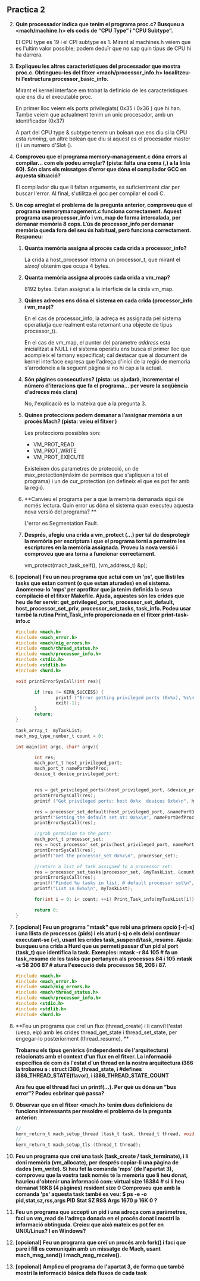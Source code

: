 ## Practica 2

2. **Quin processador indica que tenim el programa proc.c? Busqueu a <mach/machine.h>  els codis de “CPU Type” i “CPU Subtype”.**

   El CPU type es 19 i el CPI subtype es 1. Mirant al machines.h veiem que es l'ultim valor possible; podem deduïr que no sap quin tipus de CPU hi ha darrera.

3. **Expliqueu les altres característiques del processador que mostra proc.c. Obtingueu-les del fitxer <mach/processor_info.h> localitzeu-hi l’estructura processor_basic_info.**

   Mirant el kernel interface em trobat la definicio de les caracteristiques que ens diu el executable proc.  

   En primer lloc veiem els ports privilegiats( 0x35 i 0x36 ) que hi han. Tambe veiem que actualment tenim un unic procesador, amb un identificador (0x37)

   A part del CPU type & subtype tenem un bolean que ens diu si la CPU esta *running*, un altre bolean que diu si aquest es el procesador master () i un numero d'Slot ().

4. **Comproveu que el programa memory-management.c dóna errors al compilar… com els podeu arreglar? (pista: falta una coma (,) a la línia 60). Són clars els missatges d’error que dóna el compilador GCC en aquesta situació?**

   El compilador diu que li faltan arguments, es suficientment clar per buscar l'error. Al final, s'utilitza el gcc per compilar el codi C.

5. **Un cop arreglat el problema de la pregunta anterior, comproveu que el programa memorymanagement.c funciona correctament. Aquest programa usa processor_info i vm_map de forma intercalada, per demanar memòria 8 cops. L’ús de processor_info per demanar memòria queda fora del seu ús habitual, però funciona correctament. Responeu:** 

   1. **Quanta memòria assigna al procés cada crida a processor_info?** 

      La crida a host_processor retorna un processor_t, que mirant el *sizeof* obtenim que ocupa 4 bytes.

   2. **Quanta memòria assigna al procés cada crida a vm_map?** 

      8192 bytes. Estan assignat a la interficie de la cirda vm_map.

   3. **Quines adreces ens dóna el sistema en cada crida (processor_info i vm_map)?** 

      En el cas de processor_info, la adreça es assignada pel sistema operatiu(ja que realment esta retornant una objecte de tipus processor_t). 

      En el cas de vm_map, el punter del parametre *address* esta inicialitzat a NULL i el sistema operatiu ens busca el primer lloc que acompleix el tamany especificat; cal destacar que al document de kernel interface expresa que l'adreça d'inici de la regió de memoria s'arrodoneix a la seguent pàgina si no hi cap a la actual.

   4. **Són pàgines consecutives? (pista: us ajudarà, incrementar el número d’iteracions que fa el programa… per veure la seqüència d’adreces més clara)** 

      No, l'explicació es la mateixa que a la pregunta 3.

   5. **Quines proteccions podem demanar a l’assignar memòria a un procés Mach? (pista: veieu el fitxer )** 

      Les proteccions possibles son:

      * VM_PROT_READ
      * VM_PROT_WRITE
      * VM_PROT_EXECUTE

      Existeixen dos parametres de protecció, un de max_protection(máxim de permisos que s'apliquen a tot el programa) i un de cur_protection (on defineix el que es pot fer amb la regió.

   6. **Canvieu el programa per a que la memòria demanada sigui de només lectura. Quin error us dóna el sistema quan executeu aquesta nova versió del programa? **

      L'error es Segmentation Fault.

   7. **Després, afegiu una crida a vm_protect (…) per tal de desprotegir la memòria per escriptura i que el programa torni a permetre les escriptures en la memòria assignada. Proveu la nova versió i comproveu que ara torna a funcionar correctament.**

      vm_protect(mach_task_self(), (vm_address_t) &p);
      
   
6. **[opcional] Feu un nou programa que actui com un 'ps', que llisti les tasks que estan corrent (o que estan aturades) en el sistema. Anomeneu-lo 'mps' per aprofitar que ja tenim definida la seva compilació el el fitxer Makefile. Ajuda, aquestes són les crides que heu de fer servir: get_privileged_ports, processor_set_default, host_processor_set_priv, processor_set_tasks, task_info. Podeu usar també la rutina Print_Task_info proporcionada en el fitxer print-task-info.c**

    ````c
   #include <mach.h>
   #include <mach_error.h>
   #include <mach/mig_errors.h>
   #include <mach/thread_status.h>
   #include <mach/processor_info.h>
   #include <stdio.h>
   #include <stdlib.h>
   #include <hurd.h>
   
   void printErrorSysCall(int res){
   
           if (res != KERN_SUCCESS) {
                   printf ("Error getting privileged ports (0x%x), %s\n", res, 								mach_error_string(res));
                   exit(-1);
           }
           return;
   }
   
   task_array_t  myTaskList;
   mach_msg_type_number_t count = 0;
   
   int main(int argc, char* argv){
   
           int res;
           mach_port_t host_privileged_port;
           mach_port_t namePortDefProc;
           device_t device_privileged_port;
   
   
           res = get_privileged_ports(&host_privileged_port, &device_privileged_port);
           printErrorSysCall(res);
           printf ("Get privileged ports: host 0x%x  devices 0x%x\n", host_privileged_port, device_privileged_port);
   
           res = processor_set_default(host_privileged_port, &namePortDefProc);
           printf("Getting the default set at: 0x%x\n", namePortDefProc);
           printErrorSysCall(res);
   
           //grab permision to the port:
           mach_port_t processor_set;
           res = host_processor_set_priv(host_privileged_port, namePortDefProc, &processor_set);
           printErrorSysCall(res);
           printf("Get the processor_set 0x%x\n", processor_set);
   
           //return a list of task assigned to a processor set:
           res = processor_set_tasks(processor_set, &myTaskList, &count);
           printErrorSysCall(res);
           printf("Finded %u tasks in list, @ default processor set\n", count);
           printf("List in 0x%x\n", myTaskList);
   
           for(int i = 0; i< count; ++i) Print_Task_info(myTaskList[i]);
   
           return 0;
   }
   
   ````

   

7. **[opcional] Feu un programa "mtask" que rebi una primera opció [-r|-s] i una llista de processos (pids) i els aturi (-s) o els deixi continuar executant-se (-r), usant les crides task_suspend/task_resume. Ajuda: busqueu una crida a Hurd que us permeti passar d'un pid al port (task_t) que identifica la task. Exemples: mtask -r 84 105 # fa un task_resume de les tasks que pertanyen als processos 84 i 105 mtask -s 58 206 87 # atura l'execució dels processos 58, 206 i 87.** 

   ````c
   #include <mach.h>
   #include <mach_error.h>
   #include <mach/mig_errors.h>
   #include <mach/thread_status.h>
   #include <mach/processor_info.h>
   #include <stdio.h>
   #include <stdlib.h>
   #include <hurd.h>
   ````

   

8. **Feu un programa que creï un flux (thread_create) i li canviï l'estat (uesp, eip) amb les crides thread_get_state i thread_set_state, per engegar-lo posteriorment (thread_resume). **

   **Trobareu els tipus genèrics (independents de l'arquitectura) relacionats amb el context d'un flux en el fitxer. La informació específica de com és l'estat d'un thread en la nostra arquitectura i386 la trobareu a : struct i386_thread_state, i #defines i386_THREAD_STATE(flavor), i i386_THREAD_STATE_COUNT**

   **Ara feu que el thread faci un printf(...). Per què us dóna un "bus error"? Podeu esbrinar què passa?** 	

   

9. **Observar que en el fitxer <mach.h> tenim dues definicions de funcions interessants per resoldre el problema de la pregunta anterior:**

   ````c
   //
   kern_return_t mach_setup_thread (task_t task, thread_t thread, void * pc, vm_address_t * stack_base, vm_size_t * stack_size);
   //
   kern_return_t mach_setup_tls (thread_t thread);
   ````

   

   

10. **Feu un programa que creï una task (task_create / task_terminate), i li doni memòria (vm_allocate), per després copiar-li una pàgina de dades (vm_write). Si heu fet la comanda 'mps' (de l'apartat 3), comproveu que la vostra task només té la memòria que li heu donat, haurieu d'obtenir una informació com: virtual size 16384 # si li heu demanat 16KB (4 pàgines) resident size 0 Comproveu que amb la comanda 'ps' aquesta task també es veu: $ ps -e -o pid,stat,sz,rss,args PID Stat SZ RSS Args 1670 p 16K 0 ?**

11. **Feu un programa que accepti un pid i una adreça com a paràmetres, faci un vm_read de l'adreça donada en el procés donat i mostri la informació obtinguda. Creieu que això mateix es pot fer en UNIX/Linux? I en Windows?** 

12. **[opcional] Feu un programa que creï un procés amb fork() i faci que pare i fill es comuniquin amb un missatge de Mach, usant mach_msg_send() i mach_msg_receive().** 

13. **[opcional] Amplieu el programa de l'apartat 3, de forma que també mostri la informació bàsica dels fluxos de cada task**